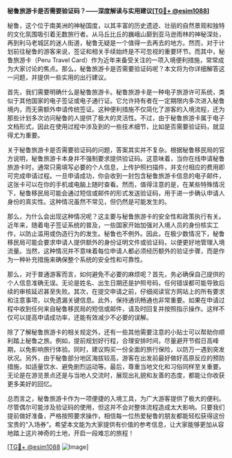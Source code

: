 **秘鲁旅游卡是否需要验证码？——深度解读与实用建议[[TG💪+ @esim1088](https://t.me/s/esim1088)]**

秘鲁，这个位于南美洲的神秘国度，以其丰富的历史遗迹、壮丽的自然景观和独特的文化氛围吸引着无数旅行者。从马丘比丘的巍峨山巅到亚马逊雨林的神秘深处，再到利马老城区的迷人街道，秘鲁无疑是一个值得一去再去的地方。然而，对于计划前往秘鲁的游客来说，签证和相关手续始终是不可忽视的重要环节。而其中，秘鲁旅游卡（Peru Travel Card）作为近年来备受关注的一项入境便利措施，常常成为大家讨论的焦点。那么，秘鲁旅游卡是否需要验证码呢？本文将为你详细解答这一问题，并提供一些实用的出行建议。

首先，我们需要明确什么是秘鲁旅游卡。秘鲁旅游卡是一种电子旅游许可系统，类似于其他国家的电子签证或电子通行证。它允许持有者在一定期限内多次进入秘鲁境内，而无需额外申请传统签证。这种便利措施不仅简化了游客的入境流程，还为那些计划多次访问秘鲁的人提供了极大的灵活性。不过，由于秘鲁旅游卡属于电子文档形式，因此在使用过程中涉及到的一些技术细节，比如是否需要验证码，就显得尤为重要。

关于秘鲁旅游卡是否需要验证码的问题，答案其实并不复杂。根据秘鲁移民局的官方说明，秘鲁旅游卡本身并不强制要求提供验证码。这意味着，当你在线申请秘鲁旅游卡时，通常只需填写必要的个人信息，上传护照扫描件，并支付相应的费用即可完成申请过程。一旦申请成功，你会收到一封包含秘鲁旅游卡信息的电子邮件，这张卡可以在你的手机或电脑上随时查看。然而，值得注意的是，在某些特殊情况下，秘鲁移民局可能会通过短信或邮件的形式发送验证码，用于进一步确认申请人身份的真实性。这种情况虽然不常见，但仍然是可能发生的。

那么，为什么会出现这种情况呢？这主要与秘鲁旅游卡的安全性和政策执行有关。近年来，随着电子签证系统的普及，一些国家开始加强对入境人员的身份核实工作，以防止滥用或伪造行为的发生。秘鲁也不例外。因此，在极少数情况下，秘鲁移民局可能会要求申请人提供额外的身份证明文件或验证码，以便更好地管理入境流量。当然，这种情况并不意味着每位申请人都必须经历额外的验证步骤，而是作为一种补充措施来确保整个系统的安全性和可靠性。

那么，对于普通游客而言，如何避免不必要的麻烦呢？首先，务必确保自己提供的个人信息准确无误。无论是姓名、出生日期还是护照号码，任何错误都可能导致后续的审核延迟甚至失败。其次，在提交申请之前，仔细阅读官方网站上的所有要求和注意事项，以免遗漏关键信息。此外，保持通讯畅通也非常重要。如果在申请过程中收到任何来自秘鲁移民局的短信或邮件，请及时回复并按照指示操作。这样不仅可以提高申请成功率，还能有效减少不必要的误解。

除了了解秘鲁旅游卡的相关规定外，还有一些其他需要注意的小贴士可以帮助你顺利踏上秘鲁之旅。例如，提前规划好行程，合理安排时间，尽量避开节假日高峰期，以免影响旅行体验。同时，建议购买一份全面的旅行保险，以防万一遇到突发状况。另外，由于秘鲁部分地区海拔较高，游客在出发前最好做好高原反应的预防措施，如适量饮水、避免剧烈运动等。最后，尊重当地文化和习俗同样至关重要。无论是在游览景点还是与当地人交流时，展现出礼貌和友善的态度，都能让你收获更多美好的回忆。

总而言之，秘鲁旅游卡作为一项便捷的入境工具，为广大游客提供了极大的便利。尽管偶尔可能涉及验证码的使用，但这并不会对整体流程造成太大影响。只要我们提前做好准备，严格按照要求操作，相信每一位热爱秘鲁的朋友都能轻松获得这份宝贵的“入场券”。希望本文能为大家提供有价值的参考信息，让大家能够更加从容地踏上这片神奇的土地，开启一段难忘的旅程！

[[TG💪+ @esim1088](https://t.me/s/esim1088) ![Image](https://i.postimg.cc/4NQfJmqS/Snipaste-2025-05-13-00-14-12.png)]